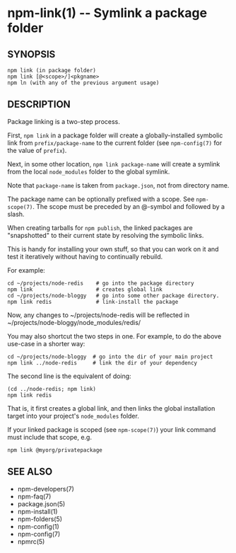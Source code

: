 npm-link(1) -- Symlink a package folder
=======================================


















































<extoc></extoc>

## SYNOPSIS

    npm link (in package folder)
    npm link [@<scope>/]<pkgname>
    npm ln (with any of the previous argument usage)

## DESCRIPTION

Package linking is a two-step process.

First, `npm link` in a package folder will create a globally-installed
symbolic link from `prefix/package-name` to the current folder (see
`npm-config(7)` for the value of `prefix`).

Next, in some other location, `npm link package-name` will create a
symlink from the local `node_modules` folder to the global symlink.

Note that `package-name` is taken from `package.json`,
not from directory name.

The package name can be optionally prefixed with a scope. See `npm-scope(7)`.
The scope must be preceded by an @-symbol and followed by a slash.

When creating tarballs for `npm publish`, the linked packages are
"snapshotted" to their current state by resolving the symbolic links.

This is handy for installing your own stuff, so that you can work on it and
test it iteratively without having to continually rebuild.

For example:

    cd ~/projects/node-redis    # go into the package directory
    npm link                    # creates global link
    cd ~/projects/node-bloggy   # go into some other package directory.
    npm link redis              # link-install the package

Now, any changes to ~/projects/node-redis will be reflected in
~/projects/node-bloggy/node_modules/redis/

You may also shortcut the two steps in one.  For example, to do the
above use-case in a shorter way:

    cd ~/projects/node-bloggy  # go into the dir of your main project
    npm link ../node-redis     # link the dir of your dependency

The second line is the equivalent of doing:

    (cd ../node-redis; npm link)
    npm link redis

That is, it first creates a global link, and then links the global
installation target into your project's `node_modules` folder.

If your linked package is scoped (see `npm-scope(7)`) your link command must
include that scope, e.g.

    npm link @myorg/privatepackage

## SEE ALSO

* npm-developers(7)
* npm-faq(7)
* package.json(5)
* npm-install(1)
* npm-folders(5)
* npm-config(1)
* npm-config(7)
* npmrc(5)
